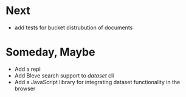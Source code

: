 
# Next

+ add tests for bucket distrubution of documents

# Someday, Maybe

+ Add a repl
+ Add Bleve search support to *dataset* cli
+ Add a JavaScript library for integrating dataset functionality in the browser
